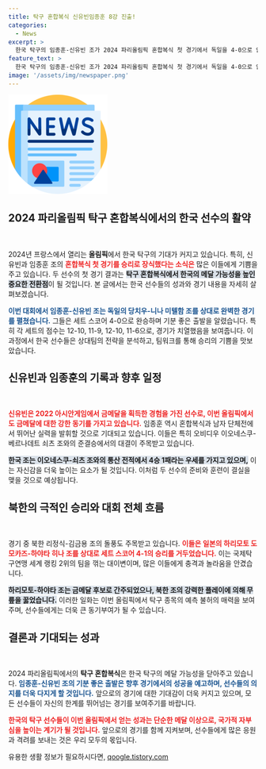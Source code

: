 ```yaml
---
title: 탁구 혼합복식 신유빈임종훈 8강 진출!
categories:
  - News
excerpt: >
  한국 탁구의 임종훈-신유빈 조가 2024 파리올림픽 혼합복식 첫 경기에서 독일을 4-0으로 압승! 메달 기대감이 커진 가운데, 북한 조가 일본을 꺾는 이변까지! 상황이 뜨거워진 올림픽 현장으로 여러분을 초대합니다!
feature_text: >
  한국 탁구의 임종훈-신유빈 조가 2024 파리올림픽 혼합복식 첫 경기에서 독일을 4-0으로 압승! 메달 기대감이 커진 가운데, 북한 조가 일본을 꺾는 이변까지! 상황이 뜨거워진 올림픽 현장으로 여러분을 초대합니다!
image: '/assets/img/newspaper.png'
---
```


<p><img src="/assets/img/newspaper.png" alt="kimp 속보" /></p>

<h2 data-ke-size="size26">2024 파리올림픽 탁구 혼합복식에서의 한국 선수의 활약</h2>

<p data-ke-size="size16">&nbsp;</p>

<p>2024년 프랑스에서 열리는 <b>올림픽</b>에서 한국 탁구의 기대가 커지고 있습니다. 특히, 신유빈과 임종훈 조의 <b><span style="color: #ee2323;">혼합복식 첫 경기를 승리로 장식했다는 소식은</span></b> 많은 이들에게 기쁨을 주고 있습니다. 두 선수의 첫 경기 결과는 <b><span style="background-color: #21538527;">탁구 혼합복식에서 한국의 메달 가능성을 높인 중요한 전환점</span></b>이 될 것입니다. 본 글에서는 한국 선수들의 성과와 경기 내용을 자세히 살펴보겠습니다.</p>

<p><b><span style="color: #1a5490;">이번 대회에서 임종훈-신유빈 조는 독일의 당치우-니나 미텔함 조를 상대로 완벽한 경기를 펼쳤습니다.</span></b> 그들은 세트 스코어 4-0으로 완승하며 기분 좋은 출발을 알렸습니다. 특히 각 세트의 점수는 12-10, 11-9, 12-10, 11-6으로, 경기가 치열했음을 보여줍니다. 이 과정에서 한국 선수들은 상대팀의 전략을 분석하고, 팀워크를 통해 승리의 기쁨을 맛보았습니다.</p>

<h2 data-ke-size="size26">신유빈과 임종훈의 기록과 향후 일정</h2>

<p data-ke-size="size16">&nbsp;</p>

<p><b><span style="color: #ee2323;">신유빈은 2022 아시안게임에서 금메달을 획득한 경험을 가진 선수로, 이번 올림픽에서도 금메달에 대한 강한 동기를 가지고 있습니다.</span></b> 임종훈 역시 혼합복식과 남자 단체전에서 뛰어난 실력을 발휘할 것으로 기대되고 있습니다. 이들은 특히 오비디우 이오네스쿠-베르나데트 쇠츠 조와의 준결승에서의 대결이 주목받고 있습니다. </p>

<p><b><span style="background-color: #21538527;">한국 조는 이오네스쿠-쇠츠 조와의 통산 전적에서 4승 1패라는 우세를 가지고 있으며,</span></b> 이는 자신감을 더욱 높이는 요소가 될 것입니다. 이처럼 두 선수의 준비와 훈련이 결실을 맺을 것으로 예상됩니다.</p>

<h2 data-ke-size="size26">북한의 극적인 승리와 대회 전체 흐름</h2>

<p data-ke-size="size16">&nbsp;</p>

<p>경기 중 북한 리정식-김금용 조의 돌풍도 주목받고 있습니다. <b><span style="color: #ee2323;">이들은 일본의 하리모토 도모카즈-하야타 히나 조를 상대로 세트 스코어 4-1의 승리를 거두었습니다.</span></b> 이는 국제탁구연맹 세계 랭킹 2위의 팀을 꺾는 대이변이며, 많은 이들에게 충격과 놀라움을 안겼습니다. </p>

<p><b><span style="background-color: #21538527;">하리모토-하야타 조는 금메달 후보로 간주되었으나, 북한 조의 강력한 플레이에 의해 무릎을 꿇었습니다.</span></b> 이러한 일화는 이번 올림픽에서 탁구 종목의 예측 불허의 매력을 보여주며, 선수들에게는 더욱 큰 동기부여가 될 수 있습니다.</p>

<h2 data-ke-size="size26">결론과 기대되는 성과</h2>

<p data-ke-size="size16">&nbsp;</p>

<p>2024 파리올림픽에서의 <b>탁구 혼합복식</b>은 한국 탁구의 메달 가능성을 닫아주고 있습니다. <b><span style="color: #1a5490;">임종훈-신유빈 조의 기분 좋은 출발은 향후 경기에서의 성공을 예고하며, 선수들의 의지를 더욱 다지게 할 것입니다.</span></b> 앞으로의 경기에 대한 기대감이 더욱 커지고 있으며, 모든 선수들이 자신의 한계를 뛰어넘는 경기를 보여주기를 바랍니다.</p>

<p><b><span style="color: #ee2323;">한국의 탁구 선수들이 이번 올림픽에서 얻는 성과는 단순한 메달 이상으로, 국가적 자부심을 높이는 계기가 될 것입니다.</span></b> 앞으로의 경기를 함께 지켜보며, 선수들에게 많은 응원과 격려를 보내는 것은 우리 모두의 몫입니다.</p>
유용한 생활 정보가 필요하시다면, <a href="https://qoogle.tistory.com" rel="dofollow">qoogle.tistory.com</a>


